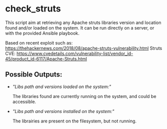 # check_struts

This script aim at retrieving any Apache struts libraries version and location found and/or loaded on the system.
It can be run directly on a server, or with the provided Ansible playbook.

Based on recent exploit such as: https://thehackernews.com/2018/08/apache-struts-vulnerability.html
Struts CVE: https://www.cvedetails.com/vulnerability-list/vendor_id-45/product_id-6117/Apache-Struts.html


## Possible Outputs:

- *"Libs path and versions loaded on the system:"*  

   The libraries found are currently running on the system, and could be accessible.

- *"Libs path and versions installed on the system:"* 

   The librairies are present on the filesystem, but not running.


